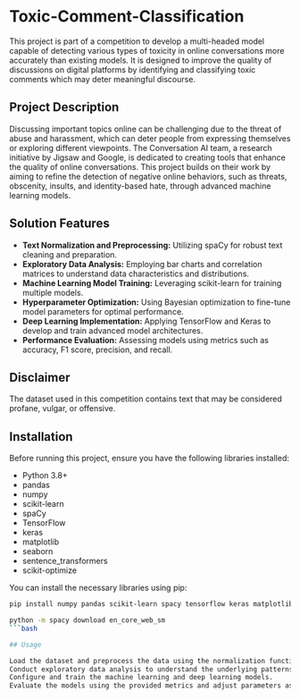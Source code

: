 # Toxic-Comment-Classification

This project is part of a competition to develop a multi-headed model capable of detecting various types of toxicity in online conversations more accurately than existing models. It is designed to improve the quality of discussions on digital platforms by identifying and classifying toxic comments which may deter meaningful discourse.

## Project Description

Discussing important topics online can be challenging due to the threat of abuse and harassment, which can deter people from expressing themselves or exploring different viewpoints. The Conversation AI team, a research initiative by Jigsaw and Google, is dedicated to creating tools that enhance the quality of online conversations. This project builds on their work by aiming to refine the detection of negative online behaviors, such as threats, obscenity, insults, and identity-based hate, through advanced machine learning models.

## Solution Features

- **Text Normalization and Preprocessing:** Utilizing spaCy for robust text cleaning and preparation.
- **Exploratory Data Analysis:** Employing bar charts and correlation matrices to understand data characteristics and distributions.
- **Machine Learning Model Training:** Leveraging scikit-learn for training multiple models.
- **Hyperparameter Optimization:** Using Bayesian optimization to fine-tune model parameters for optimal performance.
- **Deep Learning Implementation:** Applying TensorFlow and Keras to develop and train advanced model architectures.
- **Performance Evaluation:** Assessing models using metrics such as accuracy, F1 score, precision, and recall.

## Disclaimer

The dataset used in this competition contains text that may be considered profane, vulgar, or offensive.

## Installation

Before running this project, ensure you have the following libraries installed:

- Python 3.8+
- pandas
- numpy
- scikit-learn
- spaCy
- TensorFlow
- keras
- matplotlib
- seaborn
- sentence_transformers
- scikit-optimize

You can install the necessary libraries using pip:

```bash
pip install numpy pandas scikit-learn spacy tensorflow keras matplotlib seaborn sentence_transformers scikit-optimize

python -m spacy download en_core_web_sm
```bash

## Usage

Load the dataset and preprocess the data using the normalization functions.
Conduct exploratory data analysis to understand the underlying patterns.
Configure and train the machine learning and deep learning models.
Evaluate the models using the provided metrics and adjust parameters as necessary.

